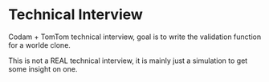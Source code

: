 # Technical Interview
Codam + TomTom technical interview, goal is to write the validation function for a worlde clone.

This is not a REAL technical interview, it is mainly just a simulation to get some insight on one.

